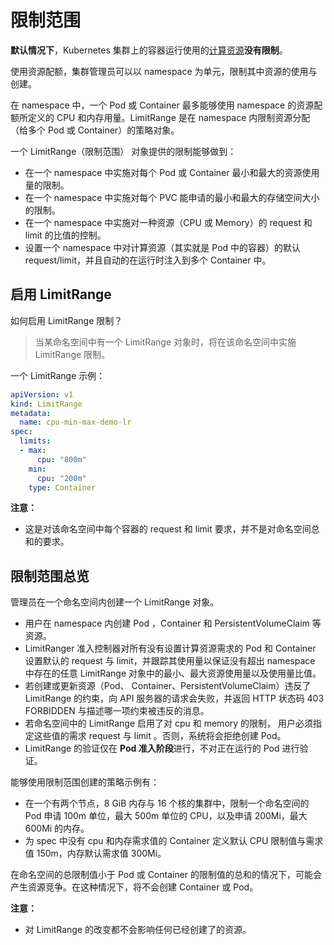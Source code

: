 # 限制范围

**默认情况下**，Kubernetes 集群上的容器运行使用的[计算资源](https://kubernetes.io/zh-cn/docs/concepts/configuration/manage-resources-containers/)**没有限制**。

使用资源配额，集群管理员可以以 namespace 为单元，限制其中资源的使用与创建。

在 namespace 中，一个 Pod 或 Container 最多能够使用 namespace 的资源配额所定义的 CPU 和内存用量。LimitRange 是在 namespace 内限制资源分配（给多个 Pod 或 Container）的策略对象。

一个 LimitRange（限制范围） 对象提供的限制能够做到：

- 在一个 namespace 中实施对每个 Pod 或 Container 最小和最大的资源使用量的限制。
- 在一个 namespace 中实施对每个 PVC 能申请的最小和最大的存储空间大小的限制。
- 在一个 namespace 中实施对一种资源（CPU 或 Memory）的 request 和 limit 的比值的控制。
- 设置一个 namespace 中对计算资源（其实就是 Pod 中的容器）的默认 request/limit，并且自动的在运行时注入到多个 Container 中。

## 启用 LimitRange

如何启用 LimitRange 限制？

> 当某命名空间中有一个 LimitRange 对象时，将在该命名空间中实施 LimitRange 限制。

一个 LimitRange 示例：

```yaml
apiVersion: v1
kind: LimitRange
metadata:
  name: cpu-min-max-demo-lr
spec:
  limits:
  - max:
      cpu: "800m"
    min:
      cpu: "200m"
    type: Container
```

**注意：**

- 这是对该命名空间中每个容器的 request 和 limit 要求，并不是对命名空间总和的要求。

## 限制范围总览

管理员在一个命名空间内创建一个 LimitRange 对象。

- 用户在 namespace 内创建 Pod ，Container 和 PersistentVolumeClaim 等资源。
- LimitRanger 准入控制器对所有没有设置计算资源需求的 Pod 和 Container 设置默认的 request 与 limit，并跟踪其使用量以保证没有超出 namespace 中存在的任意 LimitRange 对象中的最小、最大资源使用量以及使用量比值。
- 若创建或更新资源（Pod、 Container、PersistentVolumeClaim）违反了 LimitRange 的约束，向 API 服务器的请求会失败，并返回 HTTP 状态码 403 FORBIDDEN 与描述哪一项约束被违反的消息。
- 若命名空间中的 LimitRange 启用了对 cpu 和 memory 的限制， 用户必须指定这些值的需求 request 与 limit 。否则，系统将会拒绝创建 Pod。
- LimitRange 的验证仅在 **Pod 准入阶段**进行，不对正在运行的 Pod 进行验证。
  
能够使用限制范围创建的策略示例有：

- 在一个有两个节点，8 GiB 内存与 16 个核的集群中，限制一个命名空间的 Pod 申请 100m 单位，最大 500m 单位的 CPU，以及申请 200Mi，最大 600Mi 的内存。
- 为 spec 中没有 cpu 和内存需求值的 Container 定义默认 CPU 限制值与需求值 150m，内存默认需求值 300Mi。

在命名空间的总限制值小于 Pod 或 Container 的限制值的总和的情况下，可能会产生资源竞争。在这种情况下，将不会创建 Container 或 Pod。

**注意：**

- 对 LimitRange 的改变都不会影响任何已经创建了的资源。
